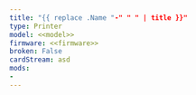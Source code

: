 ```yaml
---
title: "{{ replace .Name "-" " " | title }}"
type: Printer
model: <<model>>
firmware: <<firmware>>
broken: False
cardStream: asd
mods:
-
---
```


